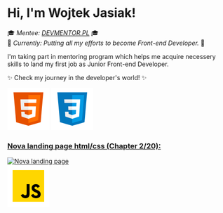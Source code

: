 # Hi, I'm Wojtek Jasiak!
:mortar_board: *Mentee: [DEVMENTOR.PL](https://devmentor.pl/mentoring-javascript)* :mortar_board:<br>
:rocket: *Currently: Putting all my efforts to become Front-end Developer.* :rocket:<br>

I'm taking part in mentoring program which helps me acquire necessery skills to land my first job as Junior Front-end Developer.<br>

:sparkles: Check my journey in the developer's world! :sparkles:

![HTML](./assets/icons8-html-96.png) ![CSS](./assets/icons8-css-96.png)

### [Nova landing page html/css (Chapter 2/20):](https://github.com/Typee8/Nova-landing-page-html-css)
[![Nova landing page]([./README-assets/main-page.png](https://github.com/Typee8/Nova-landing-page-html-css/blob/main/README-assets/main-page.png))](https://github.com/Typee8/Nova-landing-page-html-css)<br>
![JS](./assets/icons8-js-96.png)
